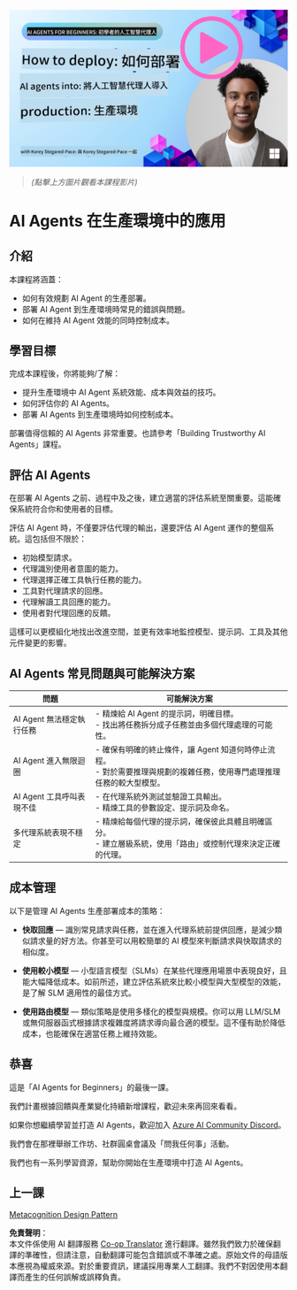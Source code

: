 <!--
CO_OP_TRANSLATOR_METADATA:
{
  "original_hash": "1ad5de6a6388d02c145a92dd04358bab",
  "translation_date": "2025-07-12T13:36:08+00:00",
  "source_file": "10-ai-agents-production/README.md",
  "language_code": "tw"
}
-->
[![AI Agents In Production](../../../translated_images/lesson-10-thumbnail.2b79a30773db093e0b4fb47aaa618069e0afb4745fad4836526cf51df87f9ac9.tw.png)](https://youtu.be/l4TP6IyJxmQ?si=IvCW3cbw0NJ2mUMV)

> _(點擊上方圖片觀看本課程影片)_
# AI Agents 在生產環境中的應用

## 介紹

本課程將涵蓋：

- 如何有效規劃 AI Agent 的生產部署。
- 部署 AI Agent 到生產環境時常見的錯誤與問題。
- 如何在維持 AI Agent 效能的同時控制成本。

## 學習目標

完成本課程後，你將能夠/了解：

- 提升生產環境中 AI Agent 系統效能、成本與效益的技巧。
- 如何評估你的 AI Agents。
- 部署 AI Agents 到生產環境時如何控制成本。

部署值得信賴的 AI Agents 非常重要。也請參考「Building Trustworthy AI Agents」課程。

## 評估 AI Agents

在部署 AI Agents 之前、過程中及之後，建立適當的評估系統至關重要。這能確保系統符合你和使用者的目標。

評估 AI Agent 時，不僅要評估代理的輸出，還要評估 AI Agent 運作的整個系統。這包括但不限於：

- 初始模型請求。
- 代理識別使用者意圖的能力。
- 代理選擇正確工具執行任務的能力。
- 工具對代理請求的回應。
- 代理解讀工具回應的能力。
- 使用者對代理回應的反饋。

這樣可以更模組化地找出改進空間，並更有效率地監控模型、提示詞、工具及其他元件變更的影響。

## AI Agents 常見問題與可能解決方案

| **問題**                                      | **可能解決方案**                                                                                                                                                                                                     |
| ---------------------------------------------- | -------------------------------------------------------------------------------------------------------------------------------------------------------------------------------------------------------------------------- |
| AI Agent 無法穩定執行任務                      | - 精煉給 AI Agent 的提示詞，明確目標。<br>- 找出將任務拆分成子任務並由多個代理處理的可能性。                                                      |
| AI Agent 進入無限迴圈                          | - 確保有明確的終止條件，讓 Agent 知道何時停止流程。<br>- 對於需要推理與規劃的複雜任務，使用專門處理推理任務的較大型模型。 |
| AI Agent 工具呼叫表現不佳                      | - 在代理系統外測試並驗證工具輸出。<br>- 精煉工具的參數設定、提示詞及命名。                                                                                        |
| 多代理系統表現不穩定                          | - 精煉給每個代理的提示詞，確保彼此具體且明確區分。<br>- 建立層級系統，使用「路由」或控制代理來決定正確的代理。         |

## 成本管理

以下是管理 AI Agents 生產部署成本的策略：

- **快取回應** — 識別常見請求與任務，並在進入代理系統前提供回應，是減少類似請求量的好方法。你甚至可以用較簡單的 AI 模型來判斷請求與快取請求的相似度。

- **使用較小模型** — 小型語言模型（SLMs）在某些代理應用場景中表現良好，且能大幅降低成本。如前所述，建立評估系統來比較小模型與大型模型的效能，是了解 SLM 適用性的最佳方式。

- **使用路由模型** — 類似策略是使用多樣化的模型與規模。你可以用 LLM/SLM 或無伺服器函式根據請求複雜度將請求導向最合適的模型。這不僅有助於降低成本，也能確保在適當任務上維持效能。

## 恭喜

這是「AI Agents for Beginners」的最後一課。

我們計畫根據回饋與產業變化持續新增課程，歡迎未來再回來看看。

如果你想繼續學習並打造 AI Agents，歡迎加入 <a href="https://discord.gg/kzRShWzttr" target="_blank">Azure AI Community Discord</a>。

我們會在那裡舉辦工作坊、社群圓桌會議及「問我任何事」活動。

我們也有一系列學習資源，幫助你開始在生產環境中打造 AI Agents。

## 上一課

[Metacognition Design Pattern](../09-metacognition/README.md)

**免責聲明**：  
本文件係使用 AI 翻譯服務 [Co-op Translator](https://github.com/Azure/co-op-translator) 進行翻譯。雖然我們致力於確保翻譯的準確性，但請注意，自動翻譯可能包含錯誤或不準確之處。原始文件的母語版本應視為權威來源。對於重要資訊，建議採用專業人工翻譯。我們不對因使用本翻譯而產生的任何誤解或誤釋負責。